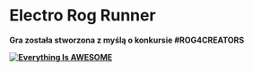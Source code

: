 # Electro Rog Runner

<b> Gra została stworzona z myślą o konkursie #ROG4CREATORS
  
[![Everything Is AWESOME](https://img.youtube.com/vi/IMiO5nmVNiM/0.jpg)](https://www.youtube.com/watch?v=IMiO5nmVNiM&ab_channel=96Games "Everything Is AWESOME")
